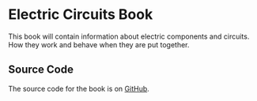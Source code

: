 # Electric Circuits Book

This book will contain information about electric components and circuits. How they work and behave when they are put together.

## Source Code

The source code for the book is on [GitHub](https://github.com/OscarCreator/Electric-Circuits-Book).
